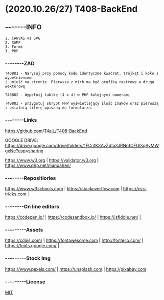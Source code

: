 
# (2020.10.26/27) T408-BackEnd
## -------INFO
```
1. CANVAS vs SVG
2. XAMP
3. Forms
3. PHP
```

### --------ZAD
```
T40801 - Narysuj przy pomocy kodu identyczne kwadrat, trójkąt i koło z wypełnieniem
i umieść na stronie. Pierwsza z nich ma być grafiką rastrową a druga wektorową

T40802 - Wypełnij tablkę (4 x 4) w PHP kolejnymi numerami

T40803 - przygotuj skrypt PHP wyświetlający ilość znaków oraz pierwszą i ostatnią literę wpisaną do formularza. 
```

### --------Links
https://github.com/T4aiL/T408-BackEnd

GOOGLE DRIVE: https://drive.google.com/drive/folders/1FCn1K3AvZdta3JRNnfCFUlSqAyMWgxNe?usp=sharing

https://www.w3.org | https://validator.w3.org | https://www.php.net/manual/en/
### --------Repositiories
https://www.w3schools.com | https://stackoverflow.com | https://css-tricks.com |
### --------On line editors
https://codepen.io/ | https://codesandbox.io/ | https://jsfiddle.net/ |
### ---------Assets
https://cdnjs.com/ | https://fontawesome.com | http://fontello.com/ | https://fonts.google.com/ |
### ---------Stock Img
https://www.pexels.com/ | https://unsplash.com | https://pixabay.com
### ---------License
[MIT](https://choosealicense.com/licenses/mit/)
